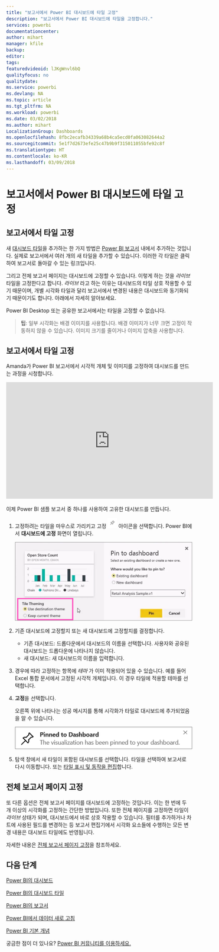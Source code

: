 ```yaml
---
title: "보고서에서 Power BI 대시보드에 타일 고정"
description: "보고서에서 Power BI 대시보드에 타일을 고정합니다."
services: powerbi
documentationcenter: 
author: mihart
manager: kfile
backup: 
editor: 
tags: 
featuredvideoid: lJKgWnvl6bQ
qualityfocus: no
qualitydate: 
ms.service: powerbi
ms.devlang: NA
ms.topic: article
ms.tgt_pltfrm: NA
ms.workload: powerbi
ms.date: 03/02/2018
ms.author: mihart
LocalizationGroup: Dashboards
ms.openlocfilehash: 8fbc2ecafb34339a68b4ca5ecd0fa063082644a2
ms.sourcegitcommit: 5e1f7d2673efe25c47b9b9f315011055bfe92c8f
ms.translationtype: HT
ms.contentlocale: ko-KR
ms.lasthandoff: 03/09/2018
---
```

# <a name="pin-a-tile-to-a-power-bi-dashboard-from-a-report"></a>보고서에서 Power BI 대시보드에 타일 고정
## <a name="pinning-tiles-from-a-report"></a>보고서에서 타일 고정
새 [대시보드 타일](service-dashboard-tiles.md)을 추가하는 한 가지 방법은 [Power BI 보고서](service-reports.md) 내에서 추가하는 것입니다. 실제로 보고서에서 여러 개의 새 타일을 추가할 수 있습니다.  이러한 각 타일은 클릭하여 보고서로 돌아갈 수 있는 링크입니다.

그리고 전체 보고서 페이지는 대시보드에 고정할 수 있습니다.  이렇게 하는 것을 *라이브* 타일을 고정한다고 합니다.  *라이브* 라고 하는 이유는 대시보드의 타일 상호 작용할 수 있기 때문이며, 개별 시각화 타일과 달리 보고서에서 변경된 내용은 대시보드와 동기화되기 때문이기도 합니다. 아래에서 자세히 알아보세요.

Power BI Desktop 또는 공유한 보고서에서는 타일을 고정할 수 없습니다. 

> **팁**: 일부 시각화는 배경 이미지를 사용합니다. 배경 이미지가 너무 크면 고정이 작동하지 않을 수 있습니다.  이미지 크기를 줄이거나 이미지 압축을 사용합니다.  
> 
> 

## <a name="pin-a-tile-from-a-report"></a>보고서에서 타일 고정
Amanda가 Power BI 보고서에서 시각적 개체 및 이미지를 고정하여 대시보드를 만드는 과정을 시청합니다.

<iframe width="560" height="315" src="https://www.youtube.com/embed/lJKgWnvl6bQ" frameborder="0" allowfullscreen></iframe>

이제 Power BI 샘플 보고서 중 하나를 사용하여 고유한 대시보드를 만듭니다.

1. 고정하려는 타일을 마우스로 가리키고 고정 ![](media/service-dashboard-pin-tile-from-report/pbi_pintile_small.png) 아이콘을 선택합니다. Power BI에서 **대시보드에 고정** 화면이 열립니다.
   
     ![대시보드에 고정 창](media/service-dashboard-pin-tile-from-report/pbi_themes2.png)
2. 기존 대시보드에 고정할지 또는 새 대시보드에 고정할지를 결정합니다.
   
   * 기존 대시보드: 드롭다운에서 대시보드의 이름을 선택합니다. 사용자와 공유된 대시보드는 드롭다운에 나타나지 않습니다.
   * 새 대시보드: 새 대시보드의 이름을 입력합니다.
3. 경우에 따라 고정하는 항목에 *테마* 가 이미 적용되어 있을 수 있습니다.  예를 들어 Excel 통합 문서에서 고정된 시각적 개체입니다. 이 경우 타일에 적용할 테마를 선택합니다.
4. **고정**을 선택합니다.
   
   오른쪽 위에 나타나는 성공 메시지를 통해 시각화가 타일로 대시보드에 추가되었음을 알 수 있습니다.
   
   ![성공 메시지](media/service-dashboard-pin-tile-from-report/pinsuccess.png)
5. 탐색 창에서 새 타일이 포함된 대시보드를 선택합니다. 타일을 선택하여 보고서로 다시 이동합니다. 또는 [타일 표시 및 동작을 편집](service-dashboard-edit-tile.md)합니다.

## <a name="pin-an-entire-report-page"></a>전체 보고서 페이지 고정
또 다른 옵션은 전체 보고서 페이지를 대시보드에 고정하는 것입니다. 이는 한 번에 두 개 이상의 시각화를 고정하는 간단한 방법입니다.  또한 전체 페이지를 고정하면 타일이 *라이브* 상태가 되며, 대시보드에서 바로 상호 작용할 수 있습니다. 필터를 추가하거나 차트에 사용된 필드를 변경하는 등 보고서 편집기에서 시각화 요소들에 수행하는 모든 변경 내용은 대시보드 타일에도 반영됩니다.  

자세한 내용은 [전체 보고서 페이지 고정](service-dashboard-pin-live-tile-from-report.md)을 참조하세요.

## <a name="next-steps"></a>다음 단계
[Power BI의 대시보드](service-dashboards.md)

[Power BI의 대시보드 타일](service-dashboard-tiles.md)

[Power BI의 보고서](service-reports.md)

[Power BI에서 데이터 새로 고침](refresh-data.md)

[Power BI 기본 개념](service-basic-concepts.md)

궁금한 점이 더 있나요? [Power BI 커뮤니티를 이용하세요.](http://community.powerbi.com/)

